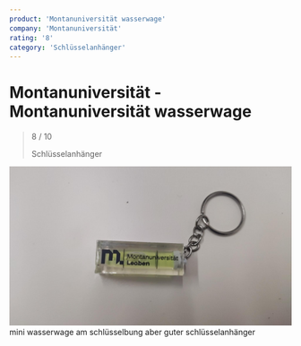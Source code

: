 ```yaml
---
product: 'Montanuniversität wasserwage'
company: 'Montanuniversität'
rating: '8'
category: 'Schlüsselanhänger'
---
```


# Montanuniversität - Montanuniversität wasserwage
>
> 8 / 10
>
> Schlüsselanhänger

![Montanuniversität wasserwage](./assets/montanuniversität-montanuniversität-wasserwage-b71df41b-5f5c-4fa1-b2bd-255246d38964.jpg)
mini wasserwage am schlüsselbung aber guter schlüsselanhänger

